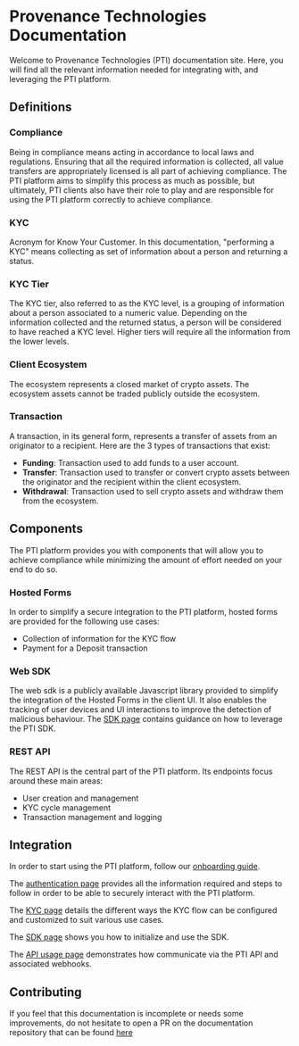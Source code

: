 # Provenance Technologies Documentation

Welcome to Provenance Technologies (PTI) documentation site. Here, you will find all the relevant information needed 
for integrating with, and leveraging the PTI platform.


## Definitions
### Compliance
Being in compliance means acting in accordance to local laws and regulations. Ensuring that all the required information is collected, all value transfers are appropriately licensed is all part of achieving compliance. The PTI platform aims to simplify this process as much as possible, but ultimately, PTI clients also have their role to play and are responsible for using the PTI platform correctly to achieve compliance.

### KYC         
Acronym for Know Your Customer. In this documentation, "performing a KYC" means collecting as set of information about a person and returning a status.

### KYC Tier
The KYC tier, also referred to as the KYC level, is a grouping of information about a person associated to a numeric value. 
Depending on the information collected and the returned status, a person will be considered to have reached a KYC level. 
Higher tiers will require all the information from the lower levels.

### Client Ecosystem
The ecosystem represents a closed market of crypto assets. The ecosystem assets cannot be traded publicly outside the ecosystem.

### Transaction
A transaction, in its general form, represents a transfer of assets from an originator to a recipient. Here are the 3 types of transactions that exist:
- **Funding**: Transaction used to add funds to a user account.
- **Transfer**: Transaction used to transfer or convert crypto assets between the originator and the recipient within the client ecosystem.
- **Withdrawal**: Transaction used to sell crypto assets and withdraw them from the ecosystem.


## Components
The PTI platform provides you with components that will allow you to achieve compliance while minimizing the amount of effort needed on your end to do so.

### Hosted Forms
In order to simplify a secure integration to the PTI platform, hosted forms are provided for the following use cases:
* Collection of information for the KYC flow
* Payment for a Deposit transaction

### Web SDK
The web sdk is a publicly available Javascript library provided to simplify the integration of the Hosted Forms in the client UI. 
It also enables the tracking of user devices and UI interactions to improve the detection of malicious behaviour.
The [SDK page](./sdk.md) contains guidance on how to leverage the PTI SDK.


### REST API
The REST API is the central part of the PTI platform. Its endpoints focus around these main areas:

- User creation and management
- KYC cycle management
- Transaction management and logging

## Integration

In order to start using the PTI platform, follow our [onboarding guide](./onboarding.md).

The [authentication page](./auth.md) provides all the information required and steps to follow in order to be able to securely interact with the PTI platform.

The [KYC page](./kyc.md) details the different ways the KYC flow can be configured and customized to suit various use cases.

The [SDK page](./kyc.md) shows you how to initialize and use the SDK.

The [API usage page](./usage.md) demonstrates how communicate via the PTI API and associated webhooks.

## Contributing

If you feel that this documentation is incomplete or needs some improvements, do not hesitate to open a PR on the
documentation repository that can be found [here](https://github.com/provenancetech/pti-docs)
